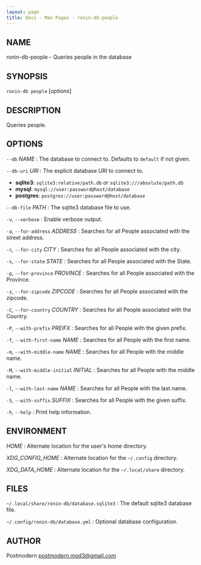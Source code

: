```yaml
---
layout: page
title: Docs - Man Pages - ronin-db-people
---
```


## NAME

ronin-db-people - Queries people in the database

## SYNOPSIS

`ronin-db people` [*options*]

## DESCRIPTION

Queries people.

## OPTIONS

`--db` *NAME*
: The database to connect to. Defaults to `default` if not given.

`--db-uri` *URI*
: The explicit database URI to connect to.

  * **sqlite3**: `sqlite3:relative/path.db` or `sqlite3:///absolute/path.db`
  * **mysql**: `mysql://user:password@host/database`
  * **postgres**: `postgres://user:password@host/database`

`--db-file` *PATH*
: The sqlite3 database file to use.

`-v`, `--verbose`
: Enable verbose output.

`-a`, `--for-address` *ADDRESS*
: Searches for all People associated with the street address.

`-c`, `--for-city` *CITY*
: Searches for all People associated with the city.

`-s`, `--for-state` *STATE*
: Searches for all People associated with the State.

`-p`, `--for-province` *PROVINCE*
: Searches for all People associated with the Province.

`-z`, `--for-zipcode` *ZIPCODE*
: Searches for all People associated with the zipcode.

`-C`, `--for-country` *COUNTRY*
: Searches for all People associated with the Country.

`-P`, `--with-prefix` *PREIFX*
: Searches for all People with the given prefix.

`-f`, `--with-first-name` *NAME*
: Searches for all People with the first name.

`-m`, `--with-middle-name` *NAME*
: Searches for all People with the middle name.

`-M`, `--with-middle-initial` *INITIAL*
: Searches for all People with the middle name.

`-l`, `--with-last-name` *NAME*
: Searches for all People with the last name.

`-S`, `--with-suffix` *SUFFIX*
: Searches for all People with the given suffix.

`-h`, `--help`
: Print help information.

## ENVIRONMENT

*HOME*
: Alternate location for the user's home directory.

*XDG_CONFIG_HOME*
: Alternate location for the `~/.config` directory.

*XDG_DATA_HOME*
: Alternate location for the `~/.local/share` directory.

## FILES

`~/.local/share/ronin-db/database.sqlite3`
: The default sqlite3 database file.

`~/.config/ronin-db/database.yml`
: Optional database configuration.

## AUTHOR

Postmodern <postmodern.mod3@gmail.com>


